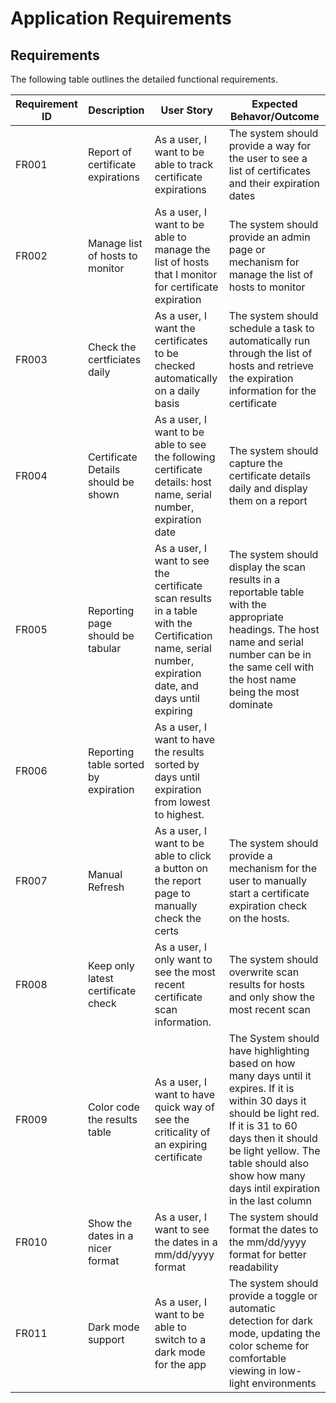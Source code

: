 # Application Requirements

## Requirements

The following table outlines the detailed functional requirements.

|Requirement ID | Description                         | User Story                                                    | Expected Behavor/Outcome |
|---------------|-------------------------------------|---------------------------------------------------------------|--------------------------|
|FR001          | Report of certificate expirations   | As a user, I want to be able to track certificate expirations | The system should provide a way for the user to see a list of certificates and their expiration dates|
|FR002          | Manage list of hosts to monitor     | As a user, I want to be able to manage the list of hosts that I monitor for certificate expiration | The system should provide an admin page or mechanism for manage the list of hosts to monitor|
|FR003          | Check the certficiates daily        | As a user, I want the certificates to be checked automatically on a daily basis | The system should schedule a task to automatically run through the list of hosts and retrieve the expiration information for the certificate |
|FR004          | Certificate Details should be shown | As a user, I want to be able to see the following certificate details: host name, serial number, expiration date | The system should capture the certificate details daily and display them on a report |
|FR005          | Reporting page should be tabular    | As a user, I want to see the certificate scan results in a table with the Certification name, serial number, expiration date, and days until expiring | The system should display the scan results in a reportable table with the appropriate headings. The host name and serial number can be in the same cell with the host name being the most dominate|
|FR006          | Reporting table sorted by expiration| As a user, I want to have the results sorted by days until expiration from lowest to highest. | |
|FR007          | Manual Refresh                      | As a user, I want to be able to click a button on the report page to manually check the certs | The system should provide a mechanism for the user to manually start a certificate expiration check on the hosts.|
|FR008          | Keep only latest certificate check  | As a user, I only want to see the most recent certificate scan information. | The system should overwrite scan results for hosts and only show the most recent scan |
|FR009          | Color code the results table  | As a user, I want to have quick way of see the criticality of an expiring certificate | The System should have highlighting based on how many days until it expires. If it is within 30 days it should be light red. If it is 31 to 60 days then it should be light yellow. The table should also show how many days intil expiration in the last column |
|FR010         | Show the dates in a nicer format | As a user, I want to see the dates in a mm/dd/yyyy format | The system should format the dates to the mm/dd/yyyy format for better readability |
|FR011         | Dark mode support                | As a user, I want to be able to switch to a dark mode for the app | The system should provide a toggle or automatic detection for dark mode, updating the color scheme for comfortable viewing in low-light environments |
